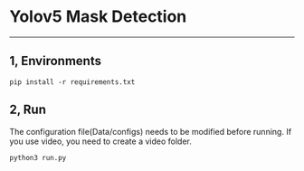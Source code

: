 # Yolov5 Mask Detection
<hr/>

## 1, Environments
```
pip install -r requirements.txt
```

## 2, Run
The configuration file(Data/configs) needs to be modified before running. 
If you use video, you need to create a video folder.

```shell
python3 run.py
```
